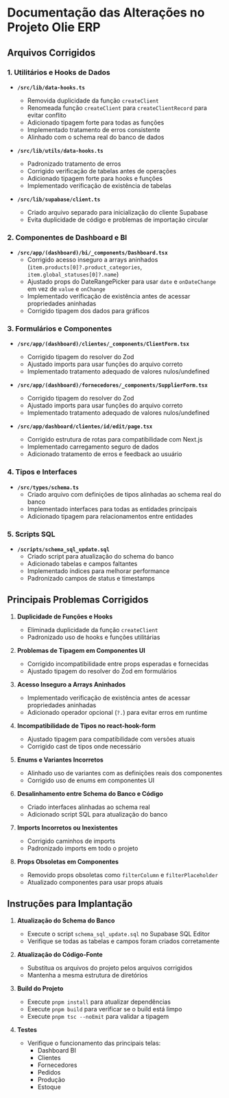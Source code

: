 # Documentação das Alterações no Projeto Olie ERP

## Arquivos Corrigidos

### 1. Utilitários e Hooks de Dados

- **`/src/lib/data-hooks.ts`**
  - Removida duplicidade da função `createClient`
  - Renomeada função `createClient` para `createClientRecord` para evitar conflito
  - Adicionado tipagem forte para todas as funções
  - Implementado tratamento de erros consistente
  - Alinhado com o schema real do banco de dados

- **`/src/lib/utils/data-hooks.ts`**
  - Padronizado tratamento de erros
  - Corrigido verificação de tabelas antes de operações
  - Adicionado tipagem forte para hooks e funções
  - Implementado verificação de existência de tabelas

- **`/src/lib/supabase/client.ts`**
  - Criado arquivo separado para inicialização do cliente Supabase
  - Evita duplicidade de código e problemas de importação circular

### 2. Componentes de Dashboard e BI

- **`/src/app/(dashboard)/bi/_components/Dashboard.tsx`**
  - Corrigido acesso inseguro a arrays aninhados (`item.products[0]?.product_categories`, `item.global_statuses[0]?.name`)
  - Ajustado props do DateRangePicker para usar `date` e `onDateChange` em vez de `value` e `onChange`
  - Implementado verificação de existência antes de acessar propriedades aninhadas
  - Corrigido tipagem dos dados para gráficos

### 3. Formulários e Componentes

- **`/src/app/(dashboard)/clientes/_components/ClientForm.tsx`**
  - Corrigido tipagem do resolver do Zod
  - Ajustado imports para usar funções do arquivo correto
  - Implementado tratamento adequado de valores nulos/undefined

- **`/src/app/(dashboard)/fornecedores/_components/SupplierForm.tsx`**
  - Corrigido tipagem do resolver do Zod
  - Ajustado imports para usar funções do arquivo correto
  - Implementado tratamento adequado de valores nulos/undefined

- **`/src/app/dashboard/clientes/id/edit/page.tsx`**
  - Corrigido estrutura de rotas para compatibilidade com Next.js
  - Implementado carregamento seguro de dados
  - Adicionado tratamento de erros e feedback ao usuário

### 4. Tipos e Interfaces

- **`/src/types/schema.ts`**
  - Criado arquivo com definições de tipos alinhadas ao schema real do banco
  - Implementado interfaces para todas as entidades principais
  - Adicionado tipagem para relacionamentos entre entidades

### 5. Scripts SQL

- **`/scripts/schema_sql_update.sql`**
  - Criado script para atualização do schema do banco
  - Adicionado tabelas e campos faltantes
  - Implementado índices para melhorar performance
  - Padronizado campos de status e timestamps

## Principais Problemas Corrigidos

1. **Duplicidade de Funções e Hooks**
   - Eliminada duplicidade da função `createClient`
   - Padronizado uso de hooks e funções utilitárias

2. **Problemas de Tipagem em Componentes UI**
   - Corrigido incompatibilidade entre props esperadas e fornecidas
   - Ajustado tipagem do resolver do Zod em formulários

3. **Acesso Inseguro a Arrays Aninhados**
   - Implementado verificação de existência antes de acessar propriedades aninhadas
   - Adicionado operador opcional (`?.`) para evitar erros em runtime

4. **Incompatibilidade de Tipos no react-hook-form**
   - Ajustado tipagem para compatibilidade com versões atuais
   - Corrigido cast de tipos onde necessário

5. **Enums e Variantes Incorretos**
   - Alinhado uso de variantes com as definições reais dos componentes
   - Corrigido uso de enums em componentes UI

6. **Desalinhamento entre Schema do Banco e Código**
   - Criado interfaces alinhadas ao schema real
   - Adicionado script SQL para atualização do banco

7. **Imports Incorretos ou Inexistentes**
   - Corrigido caminhos de imports
   - Padronizado imports em todo o projeto

8. **Props Obsoletas em Componentes**
   - Removido props obsoletas como `filterColumn` e `filterPlaceholder`
   - Atualizado componentes para usar props atuais

## Instruções para Implantação

1. **Atualização do Schema do Banco**
   - Execute o script `schema_sql_update.sql` no Supabase SQL Editor
   - Verifique se todas as tabelas e campos foram criados corretamente

2. **Atualização do Código-Fonte**
   - Substitua os arquivos do projeto pelos arquivos corrigidos
   - Mantenha a mesma estrutura de diretórios

3. **Build do Projeto**
   - Execute `pnpm install` para atualizar dependências
   - Execute `pnpm build` para verificar se o build está limpo
   - Execute `pnpm tsc --noEmit` para validar a tipagem

4. **Testes**
   - Verifique o funcionamento das principais telas:
     - Dashboard BI
     - Clientes
     - Fornecedores
     - Pedidos
     - Produção
     - Estoque
